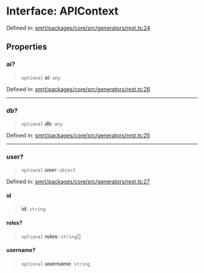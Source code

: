 # Interface: APIContext

Defined in: [smrt/packages/core/src/generators/rest.ts:24](https://github.com/happyvertical/smrt/blob/71a16025d52b026725fd522a392015e67e1d6489/packages/core/src/generators/rest.ts#L24)

## Properties

### ai?

> `optional` **ai**: `any`

Defined in: [smrt/packages/core/src/generators/rest.ts:26](https://github.com/happyvertical/smrt/blob/71a16025d52b026725fd522a392015e67e1d6489/packages/core/src/generators/rest.ts#L26)

***

### db?

> `optional` **db**: `any`

Defined in: [smrt/packages/core/src/generators/rest.ts:25](https://github.com/happyvertical/smrt/blob/71a16025d52b026725fd522a392015e67e1d6489/packages/core/src/generators/rest.ts#L25)

***

### user?

> `optional` **user**: `object`

Defined in: [smrt/packages/core/src/generators/rest.ts:27](https://github.com/happyvertical/smrt/blob/71a16025d52b026725fd522a392015e67e1d6489/packages/core/src/generators/rest.ts#L27)

#### id

> **id**: `string`

#### roles?

> `optional` **roles**: `string`[]

#### username?

> `optional` **username**: `string`
